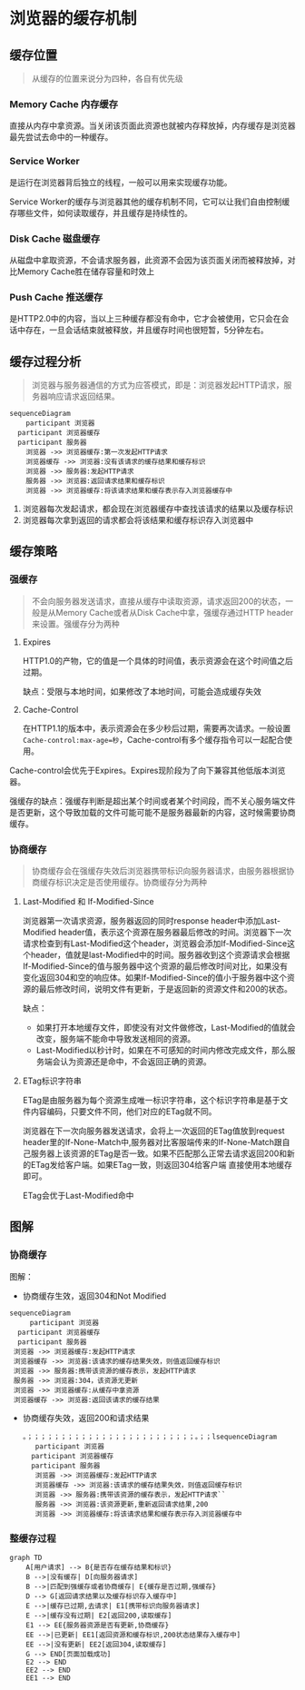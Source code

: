 # 浏览器的缓存机制

## 缓存位置

> 从缓存的位置来说分为四种，各自有优先级

### Memory Cache 内存缓存

直接从内存中拿资源。当关闭该页面此资源也就被内存释放掉，内存缓存是浏览器最先尝试去命中的一种缓存。

### Service Worker

是运行在浏览器背后独立的线程，一般可以用来实现缓存功能。

Service Worker的缓存与浏览器其他的缓存机制不同，它可以让我们自由控制缓存哪些文件，如何读取缓存，并且缓存是持续性的。

### Disk Cache 磁盘缓存

从磁盘中拿取资源，不会请求服务器，此资源不会因为该页面关闭而被释放掉，对比Memory Cache胜在储存容量和时效上

### Push Cache 推送缓存

是HTTP2.0中的内容，当以上三种缓存都没有命中，它才会被使用，它只会在会话中存在，一旦会话结束就被释放，并且缓存时间也很短暂，5分钟左右。

## 缓存过程分析

> 浏览器与服务器通信的方式为应答模式，即是：浏览器发起HTTP请求，服务器响应请求返回结果。

```mermaid
sequenceDiagram
 	participant 浏览器
  participant 浏览器缓存
  participant 服务器
	浏览器 ->> 浏览器缓存:第一次发起HTTP请求
	浏览器缓存 ->> 浏览器:没有该请求的缓存结果和缓存标识
	浏览器 ->> 服务器:发起HTTP请求
	服务器 ->> 浏览器:返回请求结果和缓存标识
	浏览器 ->> 浏览器缓存:将该请求结果和缓存表示存入浏览器缓存中
```

1. 浏览器每次发起请求，都会现在浏览器缓存中查找该请求的结果以及缓存标识
2. 浏览器每次拿到返回的请求都会将该结果和缓存标识存入浏览器中

## 缓存策略

### 强缓存

> 不会向服务器发送请求，直接从缓存中读取资源，请求返回200的状态，一般是从Memory Cache或者从Disk Cache中拿，强缓存通过HTTP header来设置。强缓存分为两种

1. Expires

   HTTP1.0的产物，它的值是一个具体的时间值，表示资源会在这个时间值之后过期。

   缺点：受限与本地时间，如果修改了本地时间，可能会造成缓存失效

2. Cache-Control

   在HTTP1.1的版本中，表示资源会在多少秒后过期，需要再次请求。一般设置`Cache-control:max-age=秒`，Cache-control有多个缓存指令可以一起配合使用。

Cache-control会优先于Expires。Expires现阶段为了向下兼容其他低版本浏览器。

强缓存的缺点：强缓存判断是超出某个时间或者某个时间段，而不关心服务端文件是否更新，这个导致加载的文件可能可能不是服务器最新的内容，这时候需要协商缓存。

### 协商缓存

> 协商缓存会在强缓存失效后浏览器携带标识向服务器请求，由服务器根据协商缓存标识决定是否使用缓存。协商缓存分为两种

1. Last-Modified 和 If-Modified-Since

   浏览器第一次请求资源，服务器返回的同时response header中添加Last-Modified header值，表示这个资源在服务器最后修改的时间。浏览器下一次请求检查到有Last-Modified这个header，浏览器会添加If-Modified-Since这个header，值就是last-Modified中的时间。服务器收到这个资源请求会根据If-Modified-Since的值与服务器中这个资源的最后修改时间对比，如果没有变化返回304和空的响应体。如果If-Modified-Since的值小于服务器中这个资源的最后修改时间，说明文件有更新，于是返回新的资源文件和200的状态。

   缺点：

   + 如果打开本地缓存文件，即使没有对文件做修改，Last-Modified的值就会改变，服务端不能命中导致发送相同的资源。
   + Last-Modified以秒计时，如果在不可感知的时间内修改完成文件，那么服务端会认为资源还是命中，不会返回正确的资源。
   
2. ETag标识字符串

   ETag是由服务器为每个资源生成唯一标识字符串，这个标识字符串是基于文件内容编码，只要文件不同，他们对应的ETag就不同。

   浏览器在下一次向服务器发送请求，会将上一次返回的ETag值放到request header里的If-None-Match中,服务器对比客服端传来的If-None-Match跟自己服务器上该资源的ETag是否一致。如果不匹配那么正常去请求返回200和新的ETag发给客户端。如果ETag一致，则返回304给客户端 直接使用本地缓存即可。
   
   ETag会优于Last-Modified命中
   
## 图解

### 协商缓存

   图解：

   + 协商缓存生效，返回304和Not Modified

   ```mermaid
   sequenceDiagram
    	participant 浏览器
     participant 浏览器缓存
     participant 服务器
   	浏览器 ->> 浏览器缓存:发起HTTP请求
   	浏览器缓存 ->> 浏览器:该请求的缓存结果失效，则值返回缓存标识
   	浏览器 ->> 服务器:携带该资源的缓存表示，发起HTTP请求
   	服务器 ->> 浏览器:304，该资源无更新
   	浏览器 ->> 浏览器缓存:从缓存中拿资源
   	浏览器缓存 ->> 浏览器:返回该请求的缓存结果
   ```

   + 协商缓存失效，返回200和请求结果

     ```mermaid
     。；；；；；；；；；；；；；；；；；；；；；；；；；。；；lsequenceDiagram
      	participant 浏览器
       participant 浏览器缓存
       participant 服务器
     	浏览器 ->> 浏览器缓存:发起HTTP请求
     	浏览器缓存 ->> 浏览器:该请求的缓存结果失效，则值返回缓存标识
     	浏览器 ->> 服务器:携带该资源的缓存表示，发起HTTP请求``	
     	服务器 ->> 浏览器:该资源更新,重新返回请求结果,200
     	浏览器 ->> 浏览器缓存:将该请求结果和缓存表示存入浏览器缓存中
     ```

### 整缓存过程

```mermaid
graph TD
	A[用户请求] --> B{是否存在缓存结果和标识}
	B -->|没有缓存| D[向服务器请求]
	B -->|匹配到强缓存或者协商缓存| E{缓存是否过期,强缓存}
	D --> G[返回请求结果以及缓存标识存入缓存中]
	E -->|缓存已过期,去请求| E1[携带标识向服务器请求]
	E -->|缓存没有过期| E2[返回200,读取缓存]
	E1 --> EE{服务器资源是否有更新,协商缓存}
	EE -->|已更新| EE1[返回资源和缓存标识,200状态结果存入缓存中]
	EE -->|没有更新| EE2[返回304,读取缓存]
	G --> END[页面加载成功]
	E2 --> END
	EE2 --> END
	EE1 --> END
```